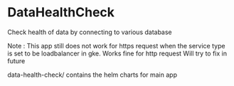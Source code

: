 # DataHealthCheck

Check health of data by connecting to various database

Note : This app still does not work for https request when the service type is set to be loadbalancer in gke. Works fine for http request
Will try to fix in future

data-health-check/ contains the helm charts for main app
